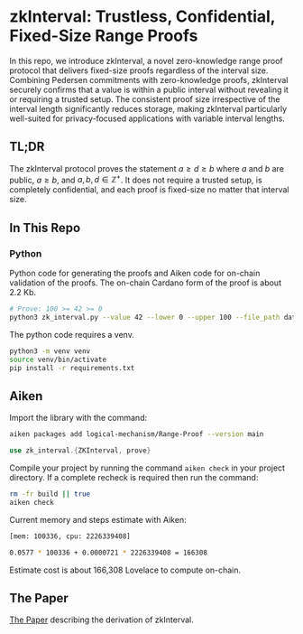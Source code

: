 # zkInterval: Trustless, Confidential, Fixed-Size Range Proofs

In this repo, we introduce zkInterval, a novel zero-knowledge range proof protocol that delivers fixed-size proofs regardless of the interval size. Combining Pedersen commitments with zero-knowledge proofs, zkInterval securely confirms that a value is within a public interval without revealing it or requiring a trusted setup. The consistent proof size irrespective of the interval length significantly reduces storage, making zkInterval particularly well-suited for privacy-focused applications with variable interval lengths.

## TL;DR

The zkInterval protocol proves the statement $a \geq d \geq b$ where $a$ and $b$ are public, $a \geq b$, and $a, b, d \in \mathbb{Z}^+$. It does not require a trusted setup, is completely confidential, and each proof is fixed-size no matter that interval size.

## In This Repo

### Python

Python code for generating the proofs and Aiken code for on-chain validation of the proofs. The on-chain Cardano form of the proof is about 2.2 Kb.

```bash
# Prove: 100 >= 42 >= 0
python3 zk_interval.py --value 42 --lower 0 --upper 100 --file_path datum.json
```

The python code requires a venv.

```bash
python3 -m venv venv
source venv/bin/activate
pip install -r requirements.txt
```

## Aiken

Import the library with the command:

```bash
aiken packages add logical-mechanism/Range-Proof --version main
```

```rust
use zk_interval.{ZKInterval, prove}
```

Compile your project by running the command `aiken check` in your project directory. If a complete recheck is required then run the command:

```bash
rm -fr build || true
aiken check
```

Current memory and steps estimate with Aiken:

```bash
[mem: 100336, cpu: 2226339408]

0.0577 * 100336 + 0.0000721 * 2226339408 = 166308
```

Estimate cost is about 166,308 Lovelace to compute on-chain.

## The Paper

[The Paper](paper/zkInterval-2024.pdf) describing the derivation of zkInterval.

